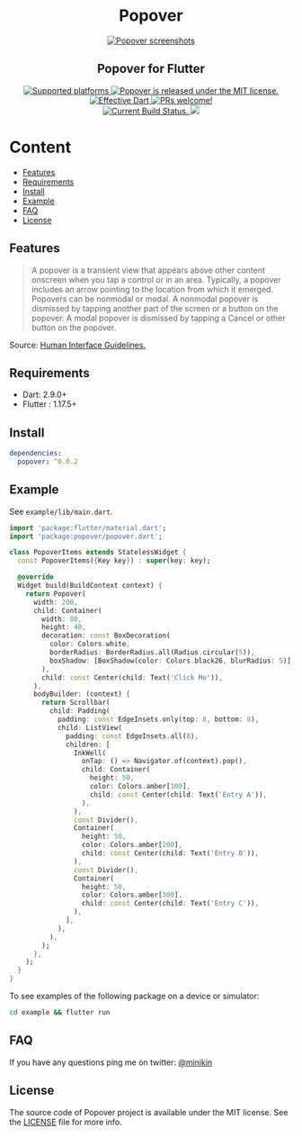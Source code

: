 <h1 align="center">Popover</h1>

<p align="center">
  <a href="https://github.com/minikin/popover/">
    <img src="https://i.ibb.co/0DW1XQ0/popover-demo.png" alt="Popover screenshots" />
  </a>
<h2 align="center">Popover for Flutter</h2>
</p>

<p align="center">

  <a href="https://github.com/minikin/popover">
    <img src="https://img.shields.io/badge/platforms-iOS%20%7C%20iPadOS%20%7C%20Android%20%7C%20Web-green.svg" alt="Supported platforms" />
  </a>
  
   <a href="https://github.com/minikin/popover/blob/main/LICENSE">
    <img src="https://img.shields.io/badge/license-MIT-blue.svg" alt="Popover is released under the MIT license." />
  </a>

  <a href="https://github.com/tenhobi/effective_dart">
    <img src="https://img.shields.io/badge/style-effective_dart-40c4ff.svg" alt="Effective Dart" />
  </a>

  <a href="https://github.com/minikin/popover/blob/main/CODE_OF_CONDUCT.md">
    <img src="https://img.shields.io/badge/PRs-welcome-brightgreen.svg" alt="PRs welcome!" />
  </a>
  
  </br>
  
   <a href="https://github.com/minikin/popover/actions">
    <img src="https://github.com/minikin/popover/workflows/On%20Pull%20Request/badge.svg" alt="Current Build Status." />
  </a>
  
  <a href="https://codecov.io/gh/minikin/popover">
    <img src="https://codecov.io/gh/minikin/popover/branch/main/graph/badge.svg?token=CHT3D24SOQ"/>
  </a>
    
</p>


# Content

- [Features](#features)
- [Requirements](#requirements)
- [Install](#install)
- [Example](#example)
- [FAQ](#faq)
- [License](#license)

## Features

> A popover is a transient view that appears above other content onscreen when you tap a control or in an area. Typically, a popover includes an arrow pointing to the location from which it emerged. Popovers can be nonmodal or modal. A nonmodal popover is dismissed by tapping another part of the screen or a button on the popover. A modal popover is dismissed by tapping a Cancel or other button on the popover.

Source: [Human Interface Guidelines.
](https://developer.apple.com/design/human-interface-guidelines/ios/views/popovers/)

## Requirements

- Dart: 2.9.0+
- Flutter : 1.17.5+

## Install

```yaml
dependencies:
  popover: ^0.0.2
```

## Example

See `example/lib/main.dart`.

```dart
import 'package:flutter/material.dart';
import 'package:popover/popover.dart';

class PopoverItems extends StatelessWidget {
  const PopoverItems({Key key}) : super(key: key);

  @override
  Widget build(BuildContext context) {
    return Popover(
      width: 200,
      child: Container(
        width: 80,
        height: 40,
        decoration: const BoxDecoration(
          color: Colors.white,
          borderRadius: BorderRadius.all(Radius.circular(5)),
          boxShadow: [BoxShadow(color: Colors.black26, blurRadius: 5)],
        ),
        child: const Center(child: Text('Click Me')),
      ),
      bodyBuilder: (context) {
        return Scrollbar(
          child: Padding(
            padding: const EdgeInsets.only(top: 8, bottom: 8),
            child: ListView(
              padding: const EdgeInsets.all(8),
              children: [
                InkWell(
                  onTap: () => Navigator.of(context).pop(),
                  child: Container(
                    height: 50,
                    color: Colors.amber[100],
                    child: const Center(child: Text('Entry A')),
                  ),
                ),
                const Divider(),
                Container(
                  height: 50,
                  color: Colors.amber[200],
                  child: const Center(child: Text('Entry B')),
                ),
                const Divider(),
                Container(
                  height: 50,
                  color: Colors.amber[300],
                  child: const Center(child: Text('Entry C')),
                ),
              ],
            ),
          ),
        );
      },
    );
  }
}

```

To see examples of the following package on a device or simulator:

```sh
cd example && flutter run
```

## FAQ

If you have any questions ping me on twitter: [@minikin](https://twitter.com/minikin)


## License

The source code of Popover project is available under the MIT license.
See the [LICENSE](https://github.com/minikin/popover/blob/main/LICENSE) file for more info.
